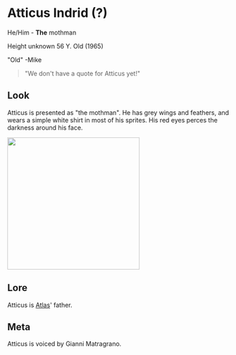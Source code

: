 # Atticus Indrid (?)
He/Him - **The** mothman

Height unknown
56 Y. Old (1965)

"Old" -Mike

> "We don't have a quote for Atticus yet!"

## Look
Atticus is presented as "the mothman". He has grey wings and feathers, and wears a simple white shirt in most of his sprites. His red eyes perces the darkness around his face.

<img src="https://www.cryptidcrush.com/assets/images/gallery03/22d4bdd1.png?v=5fd43f5e" width="300">

## Lore
Atticus is [Atlas](Atlas.md)' father.

## Meta
Atticus is voiced by Gianni Matragrano.
